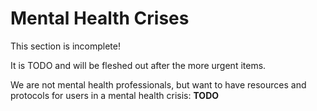 # Mental Health Crises

<div class="warning">
This section is incomplete! 

It is TODO and will be fleshed out after the more urgent items.
</div>


We are not mental health professionals, but want to have resources and protocols for users in a mental health crisis: **TODO**
